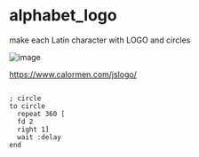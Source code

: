 # alphabet_logo
make each Latin character with LOGO and circles


![image](https://user-images.githubusercontent.com/110537772/188447433-30b3d204-db02-42df-a63f-c473bec0e31b.png)

https://www.calormen.com/jslogo/

```lgo

; circle
to circle
  repeat 360 [  
  fd 2
  right 1]
  wait :delay
end


```
